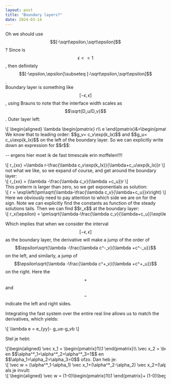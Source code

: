```yaml
---
layout: post
title: "Boundary layers?"
date: 2024-03-14
---
```

<style>
.math-container {
    max-width: 100%; /* Set a maximum width to prevent it from expanding the page */
    overflow-x: auto; /* Enable horizontal scrolling */
    white-space: nowrap; /* Prevent the text from wrapping */
}
</style>
Oh we should use $$[-\sqrt\epsilon,\sqrt\epsilon]$$? Since is $$\epsilon<<1$$, then definitely $$[-\epsilon,\epsilon]\subseteq [-\sqrt\epsilon,\sqrt\epsilon]$$.  
Boundary layer is something like $$[-\epsilon,\epsilon]$$, using Brauns to note that the interface width scales as $$\sqrt{D_u/D_v}$$.  Outer layer left:
<div class="math-container">\[
\begin{aligned}
\lambda \begin{pmatrix}
r\\ e
\end{pmatrix}&=\begin{pmatrix}
\Delta +g_v& g_u\\ -g_u&-g_v
\end{pmatrix}\begin{pmatrix}
r\\ e
\end{pmatrix}
\end{aligned}
\]</div>
We know that to leading order: $$g_v= c_v\exp(k_lx)$$ and $$g_u= c_u\exp(k_lx)$$ on the left of the boundary layer. So we can explicitly write down an expression for $$r$$:

-- ergens hier moet ik de fast timescale erin moffelen!!!!

<div class="math-container">\[
r_{xx} =\lambda r-\frac{\lambda c_v\exp(k_lx)}{\lambda+c_u\exp(k_lx)}r
\]</div>
not what we like, so we expand of course, and get around the boundary layer:
<div class="math-container">\[
r_{xx} = (\lambda -\frac{\lambda c_v}{\lambda +c_u})r
\]</div>
This preterm is larger than zero, so we get exponentials as solution:
<div class="math-container">\[
r = \exp\left(\pm\sqrt{\lambda-\frac{\lambda c_v}{\lambda+c_u}}x\right)
\]</div>
Here we obviously need to pay attention to which side we are on for the sign. 
Note we can explicitly find the constants as function of the steady solutions tails.
Then we can find $$r_x$$ at the boundary layer:
<div class="math-container">\[
r_x(\epsilon) = \pm\sqrt{\lambda-\frac{\lambda c_v}{\lambda+c_u}}\exp\left(\pm\sqrt{\lambda-\frac{\lambda c_v}{\lambda+c_u}}\epsilon\right) = \pm\sqrt{\lambda-\frac{\lambda c_v}{\lambda+c_u}}+O(\epsilon)
\]</div>

Which implies that when we consider the interval $$[-\epsilon,\epsilon]$$ as the boundary layer, the derivative will make a jump of the order of $$\epsilon\sqrt{\lambda -\frac{\lambda c^-_v}{\lambda +c^-_u}}$$ on the left, and similarly, a jump of $$\epsilon\sqrt{\lambda -\frac{\lambda c^+_v}{\lambda +c^+_u}}$$ on the right. Here the $$+$$ and $$-$$ indicate the left and right sides. 

Integrating the fast system over the entire real line allows us to match the derivatives, which yields:

<div class="math-container">\[
\lambda e = e_{yy}- g_ue-g_vb
\]</div>



Stel je hebt:
<div class="math-container">\[\begin{aligned}
\vec x_1 = \begin{pmatrix}1\\1 \end{pmatrix}\\
\vec x_2 = \begin{pmatrix}0\\1 \end{pmatrix}\\
\vec x_3 = \begin{pmatrix}1\\2 \end{pmatrix}
\end{aligned}\]</div>
en $$\alpha^*_1=\alpha^*_2=\alpha^*_3=1$$ en $$\alpha_1=\alpha_2=\alpha_3=0$$ ofzo. Dan heb je:
<div class="math-container">\[
\vec w = (\alpha^*_1-\alpha_1) \vec x_1+(\alpha^*_2-\alpha_2) \vec x_2+(\alpha^*_3-\alpha_3) \vec x_3
\]</div>
als je invult:
<div class="math-container">\[
\begin{aligned}
\vec w = (1-0)\begin{pmatrix}1\\1 \end{pmatrix}+ (1-0)\begin{pmatrix}0\\1 \end{pmatrix}+ (1-0)\begin{pmatrix}1\\2 \end{pmatrix} \\
= \begin{pmatrix}1\\1 \end{pmatrix}+ \begin{pmatrix}0\\1 \end{pmatrix}+ \begin{pmatrix}1\\2 \end{pmatrix} =\begin{pmatrix}2\\4 \end{pmatrix}
\end{aligned}
\]</div>
